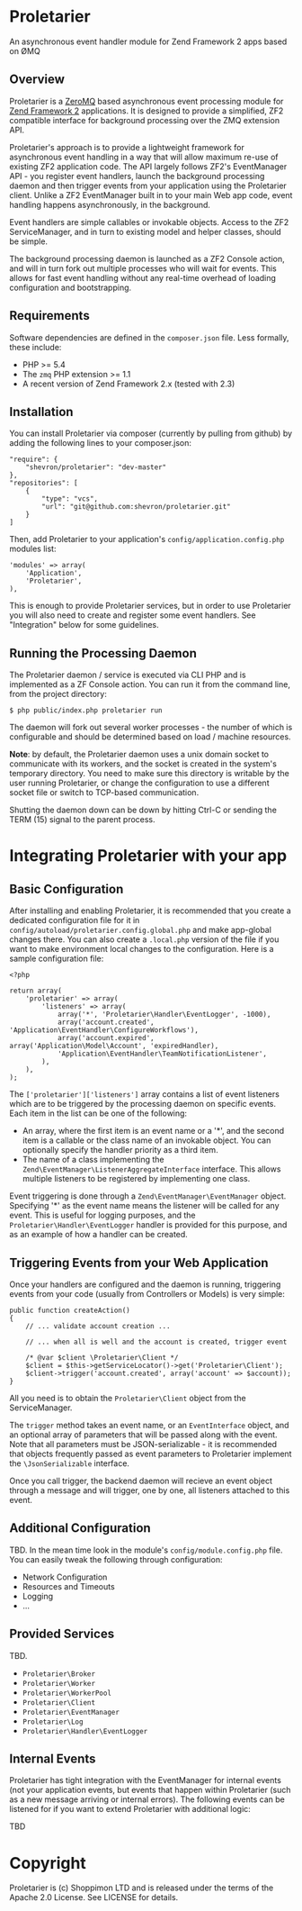 Proletarier
===========
An asynchronous event handler module for Zend Framework 2 apps based on ØMQ

Overview
--------
Proletarier is a [ZeroMQ](http://zeromq.org) based asynchronous event processing
module for [Zend Framework 2](http://framework.zend.com) applications. It is
designed to provide a simplified, ZF2 compatible interface for background
processing over the ZMQ extension API.

Proletarier's approach is to provide a lightweight framework for asynchronous
event handling in a way that will allow maximum re-use of existing ZF2 application
code. The API largely follows ZF2's EventManager API - you register event
handlers, launch the background processing daemon and then trigger events from
your application using the Proletarier client. Unlike a ZF2 EventManager built
in to your main Web app code, event handling happens asynchronously, in the
background.

Event handlers are simple callables or invokable objects. Access to the ZF2
ServiceManager, and in turn to existing model and helper classes, should be simple.

The background processing daemon is launched as a ZF2 Console action, and will
in turn fork out multiple processes who will wait for events. This allows for fast
event handling without any real-time overhead of loading configuration and
bootstrapping.

Requirements
------------
Software dependencies are defined in the `composer.json` file. Less formally,
these include:

* PHP >= 5.4
* The `zmq` PHP extension >= 1.1
* A recent version of Zend Framework 2.x (tested with 2.3)

Installation
------------
You can install Proletarier via composer (currently by pulling from github) by
adding the following lines to your composer.json:

    "require": {
        "shevron/proletarier": "dev-master"
    },
    "repositories": [
        {
            "type": "vcs",
            "url": "git@github.com:shevron/proletarier.git"
        }
    ]

Then, add Proletarier to your application's `config/application.config.php`
modules list:

    'modules' => array(
        'Application',
        'Proletarier',
    ),

This is enough to provide Proletarier services, but in order to use Proletarier
you will also need to create and register some event handlers. See "Integration"
below for some guidelines.

Running the Processing Daemon
-----------------------------
The Proletarier daemon / service is executed via CLI PHP and is implemented as
a ZF Console action. You can run it from the command line, from the project
directory:

    $ php public/index.php proletarier run

The daemon will fork out several worker processes - the number of which is
configurable and should be determined based on load / machine resources.

**Note**: by default, the Proletarier daemon uses a unix domain socket to
communicate with its workers, and the socket is created in the system's
temporary directory. You need to make sure this directory is writable by
the user running Proletarier, or change the configuration to use a different
socket file or switch to TCP-based communication.

Shutting the daemon down can be down by hitting Ctrl-C or sending the TERM
(15) signal to the parent process.

Integrating Proletarier with your app
=====================================

Basic Configuration
-------------------
After installing and enabling Proletarier, it is recommended that you create
a dedicated configuration file for it in
`config/autoload/proletarier.config.global.php` and make app-global changes there.
You can also create a `.local.php` version of the file if you want to make
environment local changes to the configuration. Here is a sample configuration file:

    <?php

    return array(
        'proletarier' => array(
            'listeners' => array(
                array('*', 'Proletarier\Handler\EventLogger', -1000),
                array('account.created', 'Application\EventHandler\ConfigureWorkflows'),
                array('account.expired', array('Application\Model\Account', 'expiredHandler),
                'Application\EventHandler\TeamNotificationListener',
            ),
        ),
    );

The `['proletarier']['listeners']` array contains a list of event listeners
which are to be triggered by the processing daemon on specific events. Each
item in the list can be one of the following:

* An array, where the first item is an event name or a '*', and the second
item is a callable or the class name of an invokable object. You can optionally
specify the handler priority as a third item.
* The name of a class implementing the
`Zend\EventManager\ListenerAggregateInterface` interface. This allows multiple
listeners to be registered by implementing one class.

Event triggering is done through a `Zend\EventManager\EventManager` object.
Specifying '*' as the event name means the listener will be called for any
event. This is useful for logging purposes, and the `Proletarier\Handler\EventLogger`
handler is provided for this purpose, and as an example of how a handler can
be created.

Triggering Events from your Web Application
-------------------------------------------
Once your handlers are configured and the daemon is running, triggering
events from your code (usually from Controllers or Models) is very simple:

    public function createAction()
    {
        // ... validate account creation ...

        // ... when all is well and the account is created, trigger event

        /* @var $client \Proletarier\Client */
        $client = $this->getServiceLocator()->get('Proletarier\Client');
        $client->trigger('account.created', array('account' => $account));
    }

All you need is to obtain the `Proletarier\Client` object from the
ServiceManager.

The `trigger` method takes an event name, or an `EventInterface` object,
and an optional array of parameters that will be passed along with the
event. Note that all parameters must be JSON-serializable - it is recommended
that objects frequently passed as event parameters to Proletarier implement
the `\JsonSerializable` interface.

Once you call trigger, the backend daemon will recieve an event object
through a message and will trigger, one by one, all listeners attached
to this event.

Additional Configuration
------------------------
TBD. In the mean time look in the module's `config/module.config.php` file.
You can easily tweak the following through configuration:

* Network Configuration
* Resources and Timeouts
* Logging
* ...

Provided Services
-----------------

TBD.

* `Proletarier\Broker`
* `Proletarier\Worker`
* `Proletarier\WorkerPool`
* `Proletarier\Client`
* `Proletarier\EventManager`
* `Proletarier\Log`
* `Proletarier\Handler\EventLogger`

Internal Events
---------------
Proletarier has tight integration with the EventManager for internal events
(not your application events, but events that happen within Proletarier (such
as a new message arriving or internal errors). The following events can be
listened for if you want to extend Proletarier with additional logic:

TBD

Copyright
=========
Proletarier is (c) Shoppimon LTD and is released under the terms of the
Apache 2.0 License. See LICENSE for details.
